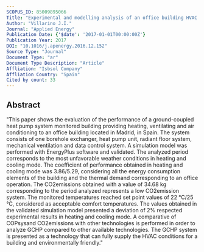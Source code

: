 ```yaml
---
SCOPUS_ID: 85009895066
Title: "Experimental and modelling analysis of an office building HVAC system based in a ground-coupled heat pump and radiant floor"
Author: "Villarino J.I."
Journal: "Applied Energy"
Publication Date: {'$date': '2017-01-01T00:00:00Z'}
Publication Year: 2017
DOI: "10.1016/j.apenergy.2016.12.152"
Source Type: "Journal"
Document Type: "ar"
Document Type Description: "Article"
Affliation: "Isbsol Company"
Affliation Country: "Spain"
Cited by count: 33
---
```


## Abstract
"This paper shows the evaluation of the performance of a ground-coupled heat pump system monitored building providing heating, ventilating and air conditioning to an office building located in Madrid, in Spain. The system consists of one borehole exchanger, heat pump unit, radiant floor system, mechanical ventilation and data control system. A simulation model was performed with EnergyPlus software and validated. The analyzed period corresponds to the most unfavorable weather conditions in heating and cooling mode. The coefficient of performance obtained in heating and cooling mode was 3.86/5.29, considering all the energy consumption elements of the building and the thermal demand corresponding to an office operation. The CO2emissions obtained with a value of 34.68 kg corresponding to the period analyzed represents a low CO2emission system. The monitored temperatures reached set point values of 22 °C/25 °C, considered as acceptable comfort temperatures. The values obtained in the validated simulation model presented a deviation of 2% respected experimental results in heating and cooling mode. A comparative of COPsysand CO2emissions with other technologies is performed in order to analyze GCHP compared to other available technologies. The GCHP system is presented as a technology that can fully supply the HVAC conditions for a building and environmentally friendly."
